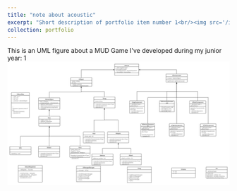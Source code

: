```yaml
---
title: "note about acoustic"
excerpt: "Short description of portfolio item number 1<br/><img src='/images/个人微信.png'>"
collection: portfolio
---
```


This is an UML figure about a MUD Game I've developed during my junior year: 
1<br/><img src='/images/UML类图.png'>
